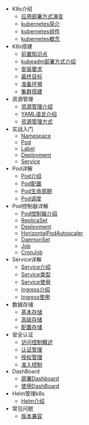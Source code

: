 * K8s介绍
  * [应用部署方式演变](docs/1.k8s介绍/1.应用部署方式演变.md)
  * [kubernetes简介](docs/1.k8s介绍/2.kubernetes简介.md)
  * [kubernetes组件](docs/1.k8s介绍/3.kubernetes组件.md)
  * [kubernetes概念](docs/1.k8s介绍/4.kubernetes概念.md)
* K8s搭建
  * [前置知识点](docs/2.k8s搭建/1.前置知识点.md)
  * [kubeadm部署方式介绍](docs/2.k8s搭建/2.kubeadm部署方式介绍.md)
  * [安装要求](docs/2.k8s搭建/3.安装要求.md)
  * [最终目标](docs/2.k8s搭建/4.最终目标.md)
  * [准备环境](docs/2.k8s搭建/5.准备环境.md)
  * [集群搭建](docs/2.k8s搭建/6.集群搭建.md)
* 资源管理
  * [资源管理介绍](docs/3.资源管理/1.资源管理介绍.md)
  * [YAML语言介绍](docs/3.资源管理/2.YAML语言介绍.md)
  * [资源管理方式](docs/3.资源管理/3.资源管理方式.md)
* 实战入门
  * [Namespace](docs/4.实战入门/1.Namespace.md)
  * [Pod](docs/4.实战入门/2.Pod.md)
  * [Label](docs/4.实战入门/3.Label.md)
  * [Deployment](docs/4.实战入门/4.Deployment.md)
  * [Service](docs/4.实战入门/5.Service.md)
* Pod详解
  * [Pod介绍](docs/5.Pod详解/1.Pod介绍.md)
  * [Pod配置](docs/5.Pod详解/2.Pod配置.md)
  * [Pod生命周期](docs/5.Pod详解/3.Pod生命周期.md)
  * [Pod调度](docs/5.Pod详解/4.Pod调度.md)
* Pod控制器详解
  * [Pod控制器介绍](docs/6.Pod控制器详解/1.Pod控制器介绍.md)
  * [ReplicaSet](docs/6.Pod控制器详解/2.ReplicaSet(RS).md)
  * [Deployment](docs/6.Pod控制器详解/3.Deployment(Deploy).md)
  * [HorizontalPodAutoscaler](docs/6.Pod控制器详解/4.HorizontalPodAutoscaler(HPA).md)
  * [DaemonSet](docs/6.Pod控制器详解/5.DaemonSet(DS).md)
  * [Job](docs/6.Pod控制器详解/6.Job.md)
  * [CronJob](docs/6.Pod控制器详解/7.CronJob(CJ).md)
* Service详解
  * [Service介绍](docs/7.Service详解/1.Service介绍.md)
  * [Service类型](docs/7.Service详解/2.Service类型.md)
  * [Service使用](docs/7.Service详解/3.Service使用.md)
  * [Ingress介绍](docs/7.Service详解/4.Ingress介绍.md)
  * [Ingress使用](docs/7.Service详解/5.Ingress使用.md)
* 数据存储
  * [基本存储](docs/8.数据存储/1.基本存储.md)
  * [高级存储](docs/8.数据存储/2.高级存储.md)
  * [配置存储](docs/8.数据存储/3.配置存储.md)
* 安全认证
  * [访问控制概述](docs/9.安全认证/1.访问控制概述.md)
  * [认证管理](docs/9.安全认证/2.认证管理.md)
  * [授权管理](docs/9.安全认证/3.授权管理.md)
  * [准入控制](docs/9.安全认证/4.准入控制.md)
* DashBoard
  * [部署Dashboard](docs/10.DashBoard/1.部署Dashboard.md)
  * [使用DashBoard](docs/10.DashBoard/2.使用DashBoard.md)
* Helm管理k8s
  * [Helm介绍](docs/11.Helm管理k8s/1.Helm介绍.md)
* 常见问题
  * [版本兼容](docs/12.常见问题/1.版本兼容.md)
